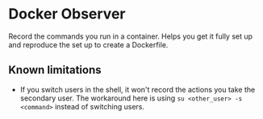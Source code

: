 # Docker Observer

Record the commands you run in a container. Helps you get it fully set up and reproduce the set up to create a Dockerfile.

## Known limitations
- If you switch users in the shell, it won't record the actions you take the secondary user. The workaround here is using `su <other_user> -s <command>` instead of switching users.

